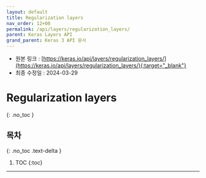 ```yaml
---
layout: default
title: Regularization layers
nav_order: 12+00
permalink: /api/layers/regularization_layers/
parent: Keras Layers API
grand_parent: Keras 3 API 문서
---
```


* 원본 링크 : [https://keras.io/api/layers/regularization_layers/](https://keras.io/api/layers/regularization_layers/){:target="_blank"}
* 최종 수정일 : 2024-03-29

# Regularization layers
{: .no_toc }

## 목차
{: .no_toc .text-delta }

1. TOC
{:toc}

---
